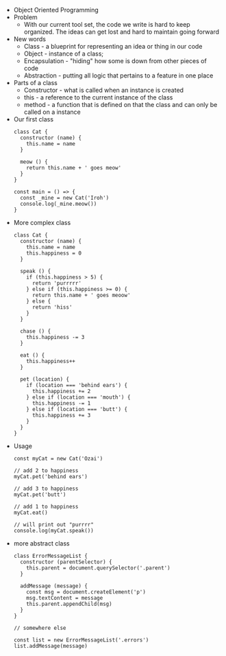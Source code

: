- Object Oriented Programming
- Problem
  - With our current tool set, the code we write is hard to keep organized. The ideas can get lost and hard to maintain going forward
- New words
  - Class - a blueprint for representing an idea or thing in our code​​
  - Object - instance of a class;
  - Encapsulation - "hiding" how some is down from other pieces of code
  - Abstraction - putting all logic that pertains to a feature in one place
- Parts of a class
  - Constructor - what is called when an instance is created
  - this -  a reference to the current instance of the class
  - method  - a function that is defined on that the class and can only be called on a instance
- Our first class
  ```
  class Cat {
    constructor (name) {
      this.name = name
    }

    meow () {
      return this.name + ' goes meow'
    }
  }

  const main = () => {
    const _mine = new Cat('Iroh')
    console.log(_mine.meow())
  }
  ```
- More complex class
  ```
  class Cat {
    constructor (name) {
      this.name = name
      this.happiness = 0
    }

    speak () {
      if (this.happiness > 5) {
        return 'purrrrr'
      } else if (this.happiness >= 0) {
        return this.name + ' goes meoow'
      } else {
        return 'hiss'
      }
    }

    chase () {
      this.happiness -= 3
    }

    eat () {
      this.happiness++
    }

    pet (location) {
      if (location === 'behind ears') {
        this.happiness += 2
      } else if (location === 'mouth') {
        this.happiness -= 1
      } else if (location === 'butt') {
        this.happiness += 3
      }
    }
  }
  ```
- Usage
  ```
  const myCat = new Cat('Ozai')

  // add 2 to happiness
  myCat.pet('behind ears')

  // add 3 to happiness
  myCat.pet('butt')

  // add 1 to happiness
  myCat.eat()

  // will print out "purrrr"
  console.log(myCat.speak())
  ```
- more abstract class
  ```
  class ErrorMessageList {
    constructor (parentSelector) {
      this.parent = document.querySelector('.parent')
    }

    addMessage (message) {
      const msg = document.createElement('p')
      msg.textContent = message
      this.parent.appendChild(msg)
    }
  }

  // somewhere else

  const list = new ErrorMessageList('.errors')
  list.addMessage(message)
  ```

